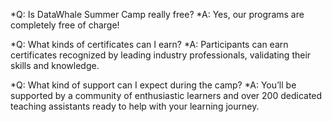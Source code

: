 *Q: Is DataWhale Summer Camp really free?
*A: Yes, our programs are completely free of charge!


*Q: What kinds of certificates can I earn?
*A: Participants can earn certificates recognized by leading industry professionals, validating their skills and knowledge.


*Q: What kind of support can I expect during the camp?
*A: You’ll be supported by a community of enthusiastic learners and over 200 dedicated teaching assistants ready to help with your learning journey.

